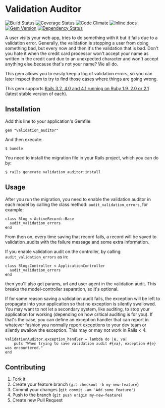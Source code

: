 # Validation Auditor

[![Build Status](https://travis-ci.org/watu/validation_auditor.png?branch=master)](https://travis-ci.org/watu/validation_auditor)
[![Coverage Status](https://coveralls.io/repos/watu/validation_auditor/badge.png?branch=master)](https://coveralls.io/r/watu/validation_auditor?branch=master)
[![Code Climate](https://codeclimate.com/github/watu/validation_auditor.png)](https://codeclimate.com/github/watu/validation_auditor)
[![Inline docs](http://inch-ci.org/github/watu/validation_auditor.png?branch=master)](http://inch-ci.org/github/watu/validation_auditor)
[![Gem Version](https://badge.fury.io/rb/validation_auditor.png)](http://badge.fury.io/rb/validation_auditor)
[![Dependency Status](https://gemnasium.com/watu/validation_auditor.svg)](https://gemnasium.com/watu/validation_auditor)

A user visits your web app, tries to do something with it but it fails due to a validation error. Generally, the
validation is stopping a user from doing something bad, but every now and then it's the validation that is bad. Don't
you hate it when the credit card processor won't accept your name as written in the credit card due to an unexpected
character and won't accept anything else because that's not your name? We all do.

This gem allows you to easily keep a log of validation errors, so you can later inspect them to try to find those cases
where things are going wrong.

This gem supports 
[Rails 3.2, 4.0 and 4.1 running on Ruby 1.9, 2.0 or 2.1](https://travis-ci.org/watu/validation_auditor) (latest stable
version of each).

## Installation

Add this line to your application's Gemfile:

    gem "validation_auditor"

And then execute:

    $ bundle

You need to install the migration file in your Rails project, which you can do by:

    $ rails generate validation_auditor:install

## Usage

After you run the migration, you need to enable the validation auditor in each model by calling the class method:
`audit_validation_errors`, for example:

    class Blog < ActiveRecord::Base
      audit_validation_errors
    end

From then on, every time saving that record fails, a record will be saved to validation_audits with the failure message
and some extra information.

If you enable validation audit on the controller, by calling `audit_validation_errors` as in:

    class BlogsController < ApplicationController
      audit_validation_errors
    end

then you'll also get params, url and user agent in the validation audit. This breaks the model-controller separation, so
it's optional.

If for some reason saving a validation audit fails, the exception will be left to propagate into your application so
that no exception is silently swallowed. You may want to not let a secondary system, like auditing, to stop your
application for working (depending on how critical auditing is for you). If that's the case, you can define an
exception handler that can report in whatever fashion you normally report exceptions to your dev team or silently
swallow the exception. This may or may not work in Rails < 4.

    ValidationAuditor.exception_handler = lambda do |e, va|
        puts "When trying to save validation audit #{va}, exception #{e} was encountered."
    end

## Contributing

1. Fork it
2. Create your feature branch (`git checkout -b my-new-feature`)
3. Commit your changes (`git commit -am 'Add some feature'`)
4. Push to the branch (`git push origin my-new-feature`)
5. Create new Pull Request
